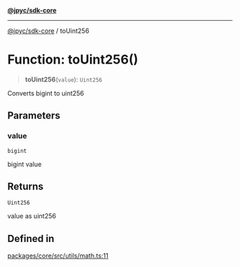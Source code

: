 [**@jpyc/sdk-core**](../README.md)

---

[@jpyc/sdk-core](../globals.md) / toUint256

# Function: toUint256()

> **toUint256**(`value`): `Uint256`

Converts bigint to uint256

## Parameters

### value

`bigint`

bigint value

## Returns

`Uint256`

value as uint256

## Defined in

[packages/core/src/utils/math.ts:11](https://github.com/jcam1/sdks/blob/d7b0b75bf0a43a1290dddb92ba9a24223892592b/packages/core/src/utils/math.ts#L11)
